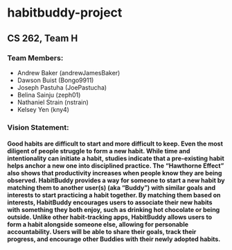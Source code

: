 # habitbuddy-project
## CS 262, Team H
### Team Members:
  * Andrew Baker (andrewJamesBaker)
  * Dawson Buist (Bongo9911)
  * Joseph Pastuha (JoePastucha)
  * Belina Sainju (zeph01)
  * Nathaniel Strain (nstrain)
  * Kelsey Yen (kny4)
  
### Vision Statement:
#### Good habits are difficult to start and more difficult to keep. Even the most diligent of people struggle to form a new habit. While time and intentionality can initiate a habit, studies indicate that a pre-existing habit helps anchor a new one into disciplined practice. The “Hawthorne Effect” also shows that productivity increases when people know they are being observed. HabitBuddy provides a way for someone to start a new habit by matching them to another user(s) (aka “Buddy”) with similar goals and interests to start practicing a habit together. By matching them based on interests, HabitBuddy encourages users to associate their new habits with something they both enjoy, such as drinking hot chocolate or being outside. Unlike other habit-tracking apps, HabitBuddy allows users to form a habit alongside someone else, allowing for personable accountability. Users will be able to share their goals, track their progress, and encourage other Buddies with their newly adopted habits. 
